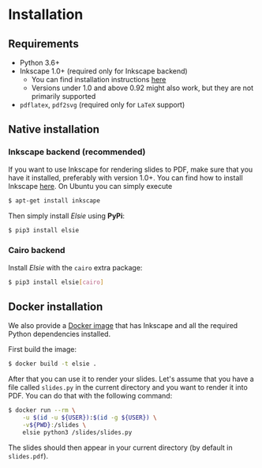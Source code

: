 # Installation
## Requirements
- Python 3.6+
- Inkscape 1.0+ (required only for Inkscape backend)
    - You can find installation instructions [here](https://wiki.inkscape.org/wiki/index.php/Installing_Inkscape)
    - Versions under 1.0 and above 0.92 might also work, but they are not primarily supported
- `pdflatex`, `pdf2svg` (required only for `LaTeX` support)

## Native installation
### Inkscape backend (recommended)
If you want to use Inkscape for rendering slides to PDF, make sure that you have it installed,
preferably with version 1.0+. You can find how to install Inkscape
[here](https://wiki.inkscape.org/wiki/index.php/Installing_Inkscape). On Ubuntu you can simply execute
```bash
$ apt-get install inkscape
```

Then simply install *Elsie* using **PyPi**:
```bash
$ pip3 install elsie
```

### Cairo backend
Install *Elsie* with the `cairo` extra package:
```bash
$ pip3 install elsie[cairo]
```

## Docker installation
We also provide a [Docker image](https://github.com/spirali/elsie/blob/master/Dockerfile) that has
Inkscape and all the required Python dependencies installed.

First build the image:
```bash
$ docker build -t elsie .
```
After that you can use it to render your slides. Let's assume that you have a file called `slides.py`
in the current directory and you want to render it into PDF. You can do that with the following command:
```bash
$ docker run --rm \
    -u $(id -u ${USER}):$(id -g ${USER}) \
    -v${PWD}:/slides \
    elsie python3 /slides/slides.py
```
The slides should then appear in your current directory (by default in `slides.pdf`).
